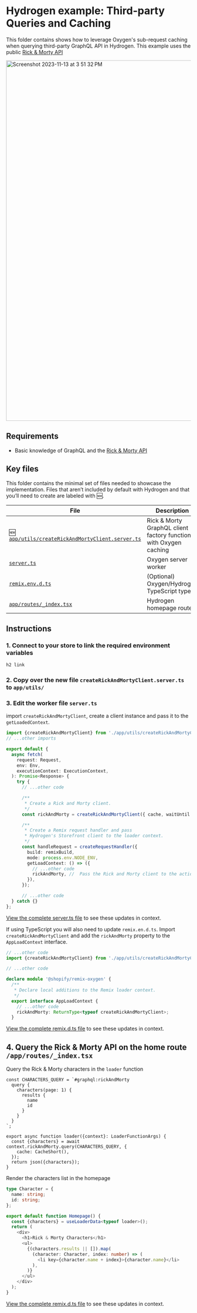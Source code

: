 # Hydrogen example: Third-party Queries and Caching

This folder contains shows how to leverage Oxygen's sub-request caching when querying
third-party GraphQL API in Hydrogen. This example uses the public [Rick & Morty API](https://rickandmortyapi.com/documentation/#graphql)

<img width="981" alt="Screenshot 2023-11-13 at 3 51 32 PM" src="https://github.com/juanpprieto/hydrogen-third-party-api/assets/12080141/fe648c70-a979-4862-a173-4c0244543dec">

## Requirements

- Basic knowledge of GraphQL and the [Rick & Morty API](https://rickandmortyapi.com/documentation/#graphql)

## Key files

This folder contains the minimal set of files needed to showcase the implementation.
Files that aren’t included by default with Hydrogen and that you’ll need to
create are labeled with 🆕.

| File                                                                                              | Description                                                      |
| ------------------------------------------------------------------------------------------------- | ---------------------------------------------------------------- |
| 🆕 [`app/utils/createRickAndMortyClient.server.ts`](app/utils/createRickAndMortyClient.server.ts) | Rick & Morty GraphQL client factory function with Oxygen caching |
| [`server.ts`](server.ts)                                                                          | Oxygen server worker                                             |
| [`remix.env.d.ts`](remix.env.d.ts)                                                                | (Optional) Oxygen/Hydrogen TypeScript types                      |
| [`app/routes/_index.tsx`](app/routes/_index.tsx)                                                  | Hydrogen homepage route                                          |

## Instructions

### 1. Connect to your store to link the required environment variables

```bash
h2 link
```

### 2. Copy over the new file `createRickAndMortyClient.server.ts` to `app/utils/`

### 3. Edit the worker file `server.ts`

import `createRickAndMortyClient`, create a client instance and pass it to the `getLoadedContext`.

```ts
import {createRickAndMortyClient} from './app/utils/createRickAndMortyClient.server';
// ...other imports

export default {
  async fetch(
    request: Request,
    env: Env,
    executionContext: ExecutionContext,
  ): Promise<Response> {
    try {
      // ...other code

      /**
       * Create a Rick and Morty client.
       */
      const rickAndMorty = createRickAndMortyClient({ cache, waitUntil });

      /**
       * Create a Remix request handler and pass
       * Hydrogen's Storefront client to the loader context.
       */
      const handleRequest = createRequestHandler({
        build: remixBuild,
        mode: process.env.NODE_ENV,
        getLoadContext: () => ({
          // ...other code
          rickAndMorty, //  Pass the Rick and Morty client to the action and loader context.
        }),
      });

      // ...other code
  } catch {}
};
```

[View the complete server.ts file](app/server.ts) to see these updates in context.

If using TypeScript you will also need to update `remix.en.d.ts`. Import `createRickAndMortyClient`
and add the `rickAndMorty` property to the `AppLoadContext` interface.

```ts
// ...other code
import {createRickAndMortyClient} from './app/utils/createRickAndMortyClient.server';

// ...other code

declare module '@shopify/remix-oxygen' {
  /**
   * Declare local additions to the Remix loader context.
   */
  export interface AppLoadContext {
    // ...other code
    rickAndMorty: ReturnType<typeof createRickAndMortyClient>;
  }
```

[View the complete remix.d.ts file](remix.d.ts) to see these updates in context.

## 4. Query the Rick & Morty API on the home route `/app/routes/_index.tsx`

Query the Rick & Morty characters in the `loader` function

```tsx
const CHARACTERS_QUERY = `#graphql:rickAndMorty
  query {
    characters(page: 1) {
      results {
        name
        id
      }
    }
  }
`;

export async function loader({context}: LoaderFunctionArgs) {
  const {characters} = await context.rickAndMorty.query(CHARACTERS_QUERY, {
    cache: CacheShort(),
  });
  return json({characters});
}
```

Render the characters list in the homepage

```ts
type Character = {
  name: string;
  id: string;
};

export default function Homepage() {
  const {characters} = useLoaderData<typeof loader>();
  return (
    <div>
      <h1>Rick & Morty Characters</h1>
      <ul>
        {(characters.results || []).map(
          (character: Character, index: number) => (
            <li key={character.name + index}>{character.name}</li>
          ),
        )}
      </ul>
    </div>
  );
}
```

[View the complete remix.d.ts file](/app/routes/_index.tsx) to see these updates in context.
